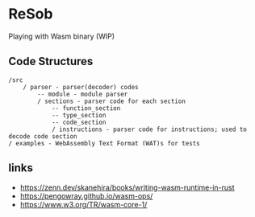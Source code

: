 # ReSob
Playing with Wasm binary (WIP)

## Code Structures
```
/src
    / parser - parser(decoder) codes
        -- module - module parser
        / sections - parser code for each section
            -- function_section
            -- type_section
            -- code_section
            / instructions - parser code for instructions; used to decode code section
/ examples - WebAssembly Text Format (WAT)s for tests
```

## links
- https://zenn.dev/skanehira/books/writing-wasm-runtime-in-rust
- https://pengowray.github.io/wasm-ops/
- https://www.w3.org/TR/wasm-core-1/
